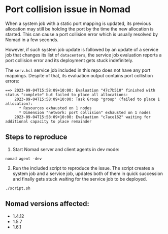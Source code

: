 # Port collision issue in Nomad

When a system job with a static port mapping is updated, its previous allocation may still be holding the port by the time the new allocation is started. This can cause a port collision error which is usually resolved by Nomad in a few seconds.

However, if such system job update is followed by an update of a service job that changes its list of `datacenters`, the service job evaluation reports a port collision error and its deployment gets stuck indefinitely.

The `serv.hcl` service job included in this repo does not have any port mappings. Despite of that, its evaluation output contains port collistion errors:

```
==> 2023-09-04T15:58:09+10:00: Evaluation "47c7b510" finished with status "complete" but failed to place all allocations:
    2023-09-04T15:58:09+10:00: Task Group "group" (failed to place 1 allocation):
      * Resources exhausted on 1 nodes
      * Dimension "network: port collision" exhausted on 1 nodes
    2023-09-04T15:58:09+10:00: Evaluation "c7ace162" waiting for additional capacity to place remainder
```

## Steps to reproduce

1. Start Nomad server and client agents in dev mode:

```
nomad agent -dev
```

2. Run the included script to reproduce the issue. The script creates a system job and a service job, updates both of them in quick succession and finally gets stuck waiting for the service job to be deployed.
```
./script.sh
```

## Nomad versions affected:

- 1.4.12
- 1.5.7
- 1.6.1
